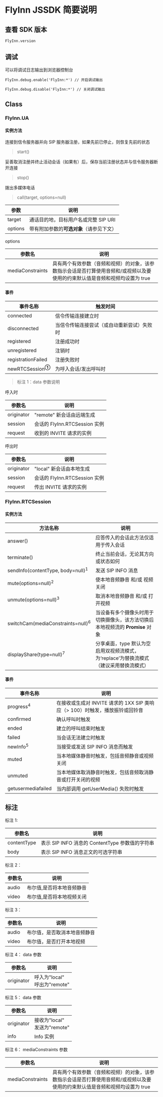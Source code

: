 # FlyInn JSSDK 简要说明

## 查看 SDK 版本

`FlyInn.version`

## 调试

可以将调试日志输出到浏览器控制台

`FlyInn.debug.enable('FlyInn:*') // 开启调试输出`

`FlyInn.debug.disable('FlyInn:*') // 关闭调试输出`

## Class

### FlyInn.UA

#### 实例方法

连接到信令服务器并向 SIP 服务器注册，如果先前已停止，则恢复先前的状态

> start()

妥善取消注册并终止活动会话（如果有）后，保存当前注册状态并与信令服务器断开连接

> stop()

拨出多媒体电话

> call(target, options=null)

| 参数    | 说明                                     |
| ------- | ---------------------------------------- |
| target  | 通话目的地，目标用户名或完整 SIP URI     |
| options | 带有附加参数的**可选对象**（请参见下文） |

options

|参数名|说明|
|-|-|
|mediaConstraints|具有两个有效参数（音频和视频）的对象，该参数指示会话是否打算使用音频和/或视频以及要使用的约束默认值是音频和视频均设置为 true|

#### 事件

| 事件名称                      | 触发时间                                   |
| ----------------------------- | ------------------------------------------ |
| connected                     | 信令传输连接建立时                         |
| disconnected                  | 当信令传输连接尝试（或自动重新尝试）失败时 |
| registered                    | 注册成功时                                 |
| unregistered                  | 注销时                                     |
| registrationFailed            | 注册失败时                                 |
| newRTCSession<sup>**①**</sup> | 为呼入会话/发出呼叫时                      |

> 标注 1：data 参数说明

呼入时

|参数名|说明|
|-|-|
|originator|"remote" 新会话由远端生成|
|session|会话的 FlyInn.RTCSession 实例|
|request|收到的 INVITE 请求的实例|

呼出时

|参数名|说明|
|-|-|
|originator|"local" 新会话由本地生成|
|session|会话的 FlyInn.RTCSession 实例|
|request|传出 INVITE 请求的实例|

### FlyInn.RTCSession

#### 实例方法

| 方法名称                                     | 说明                                                                          |
| -------------------------------------------- | ----------------------------------------------------------------------------- |
| answer()                                     | 应答传入的会话此方法仅适用于传入会话                                          |
| terminate()                                  | 终止当前会话，无论其方向或状态如何                                            |
| sendInfo(contentType, body=null)<sup>1</sup> | 发送 SIP INFO 消息                                                            |
| mute(options=null)<sup>2</sup>               | 使本地音频静音 和/或 视频关闭                                                 |
| unmute(options=null)<sup>3</sup>             | 取消本地音频静音 和/或 打开视频                                               |
| switchCam(mediaConstraints=null)<sup>6</sup>                          | 当设备有多个摄像头时用于切换摄像头，该方法切换后本地视频流的 **Promise** 对象 |
|  displayShare(type=null)<sup>7</sup>                          | 分享桌面，type 默认为空启用双视频流模式，为‘replace’为替换流模式（建议采用替换流模式） |



#### 事件

| 事件名称             | 说明                                                                         |
| -------------------- | ---------------------------------------------------------------------------- |
| progress<sup>4</sup> | 在接收或生成对 INVITE 请求的 1XX SIP 类响应（> 100）时触发，播放振铃或回铃音 |
| confirmed            | 确认呼叫时触发                                                               |
| ended                | 建立的呼叫结束时触发                                                         |
| failed               | 当会话无法建立时触发                                                         |
| newInfo<sup>5</sup>  | 当接受或发送 SIP INFO 消息而触发                                             |
| muted                | 当本地媒体静音时触发，包括音频静音或视频关闭                                 |
| unmuted              | 当本地媒体取消静音时触发，包括音频取消静音或打开关闭的视频                   |
| getusermediafailed   | 当内部调用 getUserMedia() 失败时触发                                         |

## 标注

标注 1:

| 参数名 | 说明 |
| ----------- | ----------------------------------------------- |
| contentType | 表示 SIP INFO 消息的 ContentType 参数值的字符串 |
| body | 表示 SIP INFO 消息正文的可选字符串 |

标注 2：

| 参数名 | 说明 |
| ------ | ------------------------- |
| audio | 布尔值,是否将本地音频静音 |
| video | 布尔值,是否将本地视频关闭 |

标注 3：

| 参数名 | 说明 |
| ------ | ---------------------------- |
| audio | 布尔值，是否取消本地音频静音 |
| video | 布尔值，是否打开本地视频 |

标注 4：
data 参数

|参数名|说明|
|-|-|
|originator|呼入为"local" <br/> 呼出为"remote"|

标注 5：
data 参数

|参数名|说明|
|-|-|
|originator|接收为"local" <br/> 发送为"remote"|
|info|Info 实例|

标注 6：
mediaConstraints 参数

|参数名|说明|
|-|-|
|mediaConstraints|具有两个有效参数（音频和视频）的对象，该参数指示会话是否打算使用音频和/或视频以及要使用的约束默认值是音频和视频均设置为 true|